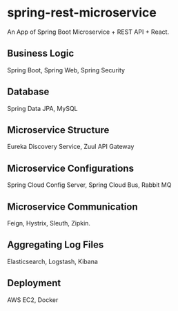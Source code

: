 ﻿# spring-rest-microservice

An App of Spring Boot Microservice + REST API + React.

## Business Logic
Spring Boot, Spring Web, Spring Security

## Database
Spring Data JPA, MySQL

## Microservice Structure
Eureka Discovery Service, Zuul API Gateway

## Microservice Configurations
Spring Cloud Config Server, Spring Cloud Bus, Rabbit MQ

## Microservice Communication
Feign, Hystrix, Sleuth, Zipkin.

## Aggregating Log Files
Elasticsearch, Logstash, Kibana

## Deployment
AWS EC2, Docker
